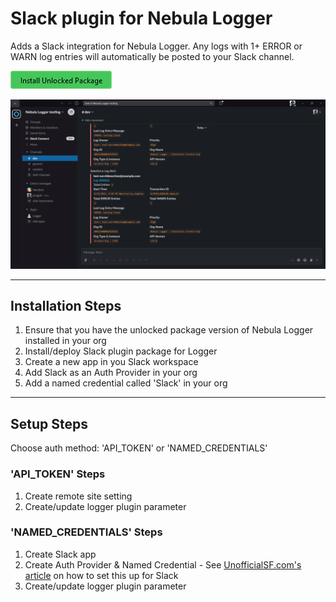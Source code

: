 # Slack plugin for Nebula Logger

Adds a Slack integration for Nebula Logger. Any logs with 1+ ERROR or WARN log entries will automatically be posted to your Slack channel.

[![Install Unlocked Package](./../../content/btn-install-unlocked-package.png)](https://login.salesforce.com/packaging/installPackage.apexp?p0=TODO-add-package-ID)

![Slack plugin: notification](./../../content/slack-plugin-notification.png)

---

## Installation Steps

1. Ensure that you have the unlocked package version of Nebula Logger installed in your org
2. Install/deploy Slack plugin package for Logger
3. Create a new app in you Slack workspace
4. Add Slack as an Auth Provider in your org
5. Add a named credential called 'Slack' in your org

---

## Setup Steps

Choose auth method: 'API_TOKEN' or 'NAMED_CREDENTIALS'

### 'API_TOKEN' Steps

1. Create remote site setting
2. Create/update logger plugin parameter

### 'NAMED_CREDENTIALS' Steps

1. Create Slack app
2. Create Auth Provider & Named Credential - See [UnofficialSF.com's article](https://unofficialsf.com/authorizing-salesforce-access-to-slack/) on how to set this up for Slack
3. Create/update logger plugin parameter
